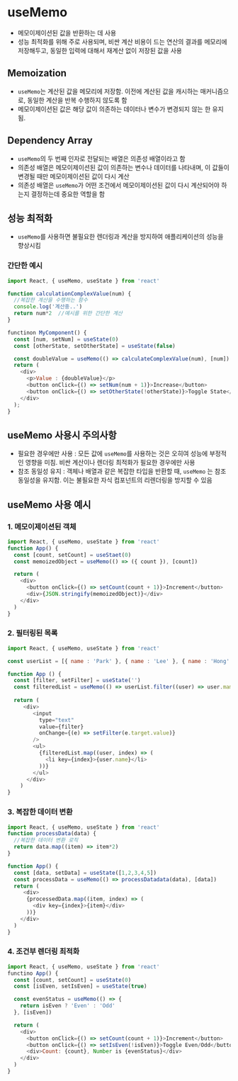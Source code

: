 # useMemo
- 메모이제이션된 값을 반환하는 데 사용
- 성능 최적화를 위해 주로 사용되며, 비싼 계산 비용이 드는 연산의 결과를 메모리에 저장해두고, 동일한 입력에 대해서 재계산 없이 저장된 값을 사용

## Memoization
  - `useMemo`는 계산된 값을 메모리에 저장함. 이전에 계산된 값을 캐시하는 매커니즘으로, 동일한 계산을 반복 수행하지 않도록 함
  - 메모이제이션된 값은 해당 값이 의존하는 데이터나 변수가 변경되지 않는 한 유지됨.
## Dependency Array
  - `useMemo`의 두 번째 인자로 전달되는 배열은 의존성 배열이라고 함
  - 의존성 배열은 메모이제이션된 값이 의존하는 변수나 데이터를 나타내며, 이 값들이 변경될 때만 메모이제이션된 값이 다시 계산
  - 의존성 배열은 `useMemo`가 어떤 조건에서 메모이제이션된 값이 다시 계산되어야 하는지 결정하는데 중요한 역할을 함
## 성능 최적화 
  - `useMemo`를 사용하면 불필요한 렌더링과 계산을 방지하여 애플리케이션의 성능을 향상시킴


### 간단한 예시
```js
import React, { useMemo, useState } from 'react'

function calculationComplexValue(num) {
  //복잡한 계산을 수행하는 함수
  console.log('계산중..')
  return num*2  //예시를 위한 간단한 계산
}

functinon MyComponent() {
  const [num, setNum] = useState(0)
  const [otherState, setOtherState] = useState(false)

  const doubleValue = useMemo(() => calculateComplexValue(num), [num])
  return (
    <div>
      <p>Value : {doubleValue}</p>
      <button onClick={() => setNum(num + 1)}>Increase</button>
      <button onClick={() => setOtherState(!otherState)}>Toggle State</button>
    </div>
  );
}
```

## useMemo 사용시 주의사항
  - 필요한 경우에만 사용 : 모든 값에 `useMemo`를 사용하는 것은 오히여 성능에 부정적인 영향을 미침. 비싼 계산이나 렌더링 최적화가 필요한 경우에만 사용
  - 참조 동일성 유지 : 객체나 배열과 같은 복잡한 타입을 반환할 때, `useMemo` 는 참조 동일성을 유지함. 이는 불필요한 자식 컴포넌트의 리렌더링을 방지할 수 있음





## useMemo 사용 예시

### 1. 메모이제이션된 객체
```js
import React, { useMemo, useState } from 'react'
function App() {
  const [count, setCount] = useStaet(0)
  const memoizedObject = useMemo(() => ({ count }), [count])

  return (
    <div>
      <button onClick={() => setCount(count + 1)}>Increment</button>
      <div>{JSON.stringify(memoizedObject)}</div>
    </div>
  )
}
```

### 2. 필터링된 목록
```js
import React, { useMemo, useState } from 'react'

const userList = [{ name : 'Park' }, { name : 'Lee' }, { name : 'Hong' }]

function App () {
  const [filter, setFilter] = useState('')
  const filteredList = useMemo(() => userList.filter((user) => user.mame.includes(filter)), [filter])
  
  return (
     <div>
        <input
          type="text"
          value={filter}
          onChange={(e) => setFilter(e.target.value)}
        />
        <ul>
          {filteredList.map((user, index) => (
            <li key={index}>{user.name}</li>
          ))}
        </ul>
      </div>
    )
}
```

### 3. 복잡한 데이터 변환 
```js
import React, { useMemo, useState } from 'react'
function processData(data) {
  //복잡한 데이터 변환 로직
  return data.map((item) => item*2)
}

function App() {
  const [data, setData] = useState([1,2,3,4,5])
  const processData = useMemo(() => processDatadata(data), [data])
  return (
     <div>
      {processedData.map((item, index) => (
        <div key={index}>{item}</div>
      ))}
    </div>
  )
}
```

### 4. 조건부 렌더링 최적화
```js
import React, { useMemo, useState } from 'react'
functino App() {
  const [count, setCount] = useState(0)
  const [isEven, setIsEven] = useState(true)

  const evenStatus = useMemo(() => {
    return isEven ? 'Even' : 'Odd'
  }, [isEven])

  return (
    <div>
      <button onClick={() => setCount(count + 1)}>Increment</button>
      <button onClick={() => setIsEven(!isEven)}>Toggle Even/Odd</button>
      <div>Count: {count}, Number is {evenStatus}</div>
    </div>
  )
}
```
















